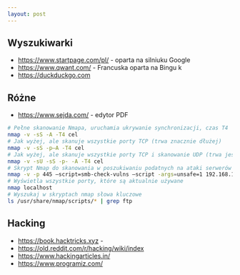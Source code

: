 ```yaml
---
layout: post
---
```


## Wyszukiwarki
* <https://www.startpage.com/pl/> - oparta na silniuku Google
* <https://www.qwant.com/> - Francuska oparta na Bingu k
* <https://duckduckgo.com> 

## Różne
* <https://www.sejda.com/> - edytor PDF 


```bash
# Pełne skanowanie Nmapa, uruchamia ukrywanie synchronizacji, czas T4
nmap -v -sS -A -T4 cel
# Jak wyżej, ale skanuje wszystkie porty TCP (trwa znacznie dłużej)
nmap -v -sS -p–A -T4 cel
# Jak wyżej, ale skanuje wszystkie porty TCP i skanowanie UDP (trwa jeszcze dłużej)
nmap -v -sU -sS -p- -A -T4 cel
# Skrypt Nmap do skanowania w poszukiwaniu podatnych na ataki serwerów SMB
nmap -v -p 445 –script=smb-check-vulns –script -args=unsafe=1 192.168.1.X
# Wyświetla wszystkie porty, które są aktualnie używane 
nmap localhost
# Wyszukaj w skryptach nmap słowa kluczowe
ls /usr/share/nmap/scripts/* | grep ftp    
```

## Hacking
* <https://book.hacktricks.xyz> -
* <https://old.reddit.com/r/hacking/wiki/index>
* <https://www.hackingarticles.in/>
* <https://www.programiz.com/>
